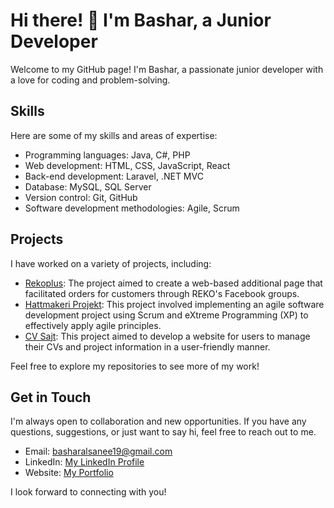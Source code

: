 <h1>Hi there! 👋 I'm Bashar, a Junior Developer</h1>

<p>Welcome to my GitHub page! I'm Bashar, a passionate junior developer with a love for coding and problem-solving.</p>

<h2>Skills</h2>

<p>Here are some of my skills and areas of expertise:</p>

<ul>
  <li>Programming languages: Java, C#, PHP</li>
  <li>Web development: HTML, CSS, JavaScript, React</li>
  <li>Back-end development: Laravel, .NET MVC</li>
  <li>Database: MySQL, SQL Server</li>
  <li>Version control: Git, GitHub</li>
  <li>Software development methodologies: Agile, Scrum</li>
</ul>

<h2>Projects</h2>

<p>I have worked on a variety of projects, including:</p>

<ul>
  <li><a href="https://rekoplus.se">Rekoplus</a>: The project aimed to create a web-based additional page that facilitated orders for customers through REKO's Facebook groups.</li>
  <li><a href="https://github.com/basharalsaneh/HatProject">Hattmakeri Projekt</a>: This project involved implementing an agile software development project using Scrum and eXtreme Programming (XP) to effectively apply agile principles.</li>
  <li><a href="https://github.com/basharalsaneh/CVSite">CV Sajt</a>: This project aimed to develop a website for users to manage their CVs and project information in a user-friendly manner.</li>
</ul>

<p>Feel free to explore my repositories to see more of my work!</p>

<h2>Get in Touch</h2>

<p>I'm always open to collaboration and new opportunities. If you have any questions, suggestions, or just want to say hi, feel free to reach out to me.</p>

<ul>
  <li>Email: <a href="mailto:basharalsanee19@gmail.com">basharalsanee19@gmail.com</a></li>
  <li>LinkedIn: <a href="https://www.linkedin.com/in/bashar-alsaneh/">My LinkedIn Profile</a></li>
  <li>Website: <a href="https://basharcode.rf.gd/">My Portfolio</a></li>
</ul>

<p>I look forward to connecting with you!</p>
